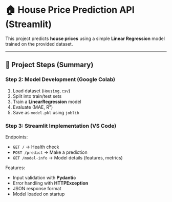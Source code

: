 # 🏠 House Price Prediction API (Streamlit)

This project predicts **house prices** using a simple **Linear Regression** model trained on the provided dataset.

---

## 🚀 Project Steps (Summary)

### Step 2: Model Development (Google Colab)
1. Load dataset (`Housing.csv`)
2. Split into train/test sets
3. Train a **LinearRegression** model
4. Evaluate (MAE, R²)
5. Save as `model.pkl` using `joblib`

### Step 3: Streamlit Implementation (VS Code)
Endpoints:
- `GET /` → Health check
- `POST /predict` → Make a prediction
- `GET /model-info` → Model details (features, metrics)

Features:
- Input validation with **Pydantic**
- Error handling with **HTTPException**
- JSON response format
- Model loaded on startup
